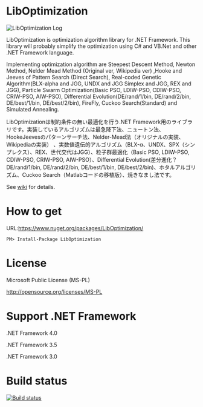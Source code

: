 LibOptimization
===============

![LibOptimization Log](https://github.com/tomitomi3/LibOptimization/blob/master/github_pic/logo_liboptimization.png)

LibOptimization is optimization algorithm library for .NET Framework.
This library will probably simplify the optimization using C# and VB.Net and other .NET Framework language.

Implementing optimization algorithm are Steepest Descent Method, Newton Method, Nelder Mead Method (Original ver, Wikipedia ver) ,Hooke and Jeeves of Pattern Search (Direct Search), Real-coded Genetic Algorithm(BLX-alpha and JGG, UNDX and JGG Simplex and JGG, REX and JGG), Particle Swarm Optimization(Basic PSO, LDIW-PSO, CDIW-PSO, CRIW-PSO, AIW-PSO), Differential Evolution(DE/rand/1/bin, DE/rand/2/bin, DE/best/1/bin, DE/best/2/bin), FireFly, Cuckoo Search(Standard) and Simulated Annealing.

LibOptimizationは制約条件の無い最適化を行う.NET Framework用のライブラリです。実装しているアルゴリズムは最急降下法、ニュートン法、HookeJeevesのパターンサーチ法、Nelder-Mead法（オリジナルの実装、Wikipediaの実装）
、実数値遺伝的アルゴリズム（BLX-α、UNDX、SPX（シンプレクス）、REX、世代交代はJGG）、粒子群最適化（Basic PSO, LDIW-PSO, CDIW-PSO, CRIW-PSO, AIW-PSO）、Differential Evolution(差分進化？ DE/rand/1/bin, DE/rand/2/bin, DE/best/1/bin, DE/best/2/bin)、ホタルアルゴリズム、Cuckoo Search（Matlabコードの移植版）、焼きなまし法です。

See [wiki](https://github.com/tomitomi3/LibOptimization/wiki) for details.

How to get
==========

URL:https://www.nuget.org/packages/LibOptimization/
```
PM> Install-Package LibOptimization
```

License
=======

Microsoft Public License (MS-PL)

http://opensource.org/licenses/MS-PL

Support .NET Framework
============

.NET Framework 4.0

.NET Framework 3.5

.NET Framework 3.0

Build status
============

[![Build status](https://ci.appveyor.com/api/projects/status/c4n61lv6x59sfqw5/branch/master?svg=true)](https://ci.appveyor.com/project/tomitomi3/liboptimization/branch/master)
